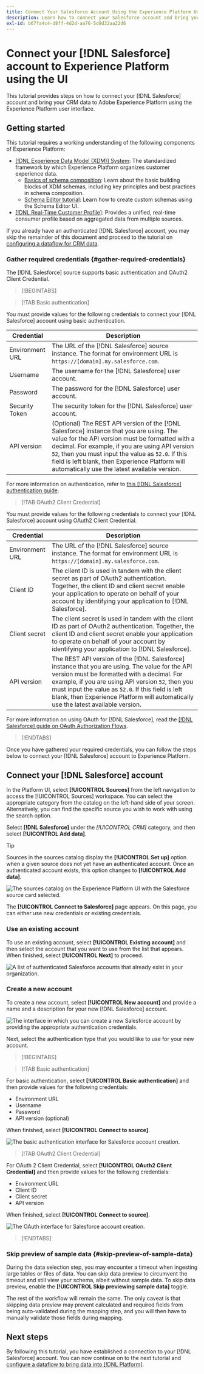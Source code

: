 ```yaml
---
title: Connect Your Salesforce Account Using the Experience Platform User Interface
description: Learn how to connect your Salesforce account and bring your CRM data to Experience Platform using the user interface.
exl-id: b67fa4c4-d8ff-4d2d-aa76-5d9d32aa22d6
---
```

# Connect your [!DNL Salesforce] account to Experience Platform using the UI

This tutorial provides steps on how to connect your [!DNL Salesforce] account and bring your CRM data to Adobe Experience Platform using the Experience Platform user interface.

## Getting started

This tutorial requires a working understanding of the following components of Experience Platform:

* [[!DNL Experience Data Model (XDM)] System](../../../../../xdm/home.md): The standardized framework by which Experience Platform organizes customer experience data.
    * [Basics of schema composition](../../../../../xdm/schema/composition.md): Learn about the basic building blocks of XDM schemas, including key principles and best practices in schema composition.
    * [Schema Editor tutorial](../../../../../xdm/tutorials/create-schema-ui.md): Learn how to create custom schemas using the Schema Editor UI.
* [[!DNL Real-Time Customer Profile]](../../../../../profile/home.md): Provides a unified, real-time consumer profile based on aggregated data from multiple sources.

If you already have an authenticated [!DNL Salesforce] account, you may skip the remainder of this document and proceed to the tutorial on [configuring a dataflow for CRM data](../../dataflow/crm.md).

### Gather required credentials {#gather-required-credentials}

The [!DNL Salesforce] source supports basic authentication and OAuth2 Client Credential.

>[!BEGINTABS]

>[!TAB Basic authentication]

You must provide values for the following credentials to connect your [!DNL Salesforce] account using basic authentication.

| Credential | Description |
| --- | --- |
| Environment URL | The URL of the [!DNL Salesforce] source instance. The format for environment URL is `https://[domain].my.salesforce.com`. |
| Username | The username for the [!DNL Salesforce] user account. |
| Password | The password for the [!DNL Salesforce] user account. |
| Security Token | The security token for the [!DNL Salesforce] user account. |
| API version | (Optional) The REST API version of the [!DNL Salesforce] instance that you are using. The value for the API version must be formatted with a decimal. For example, if you are using API version `52`, then you must input the value as `52.0`. If this field is left blank, then Experience Platform will automatically use the latest available version. |

For more information on authentication, refer to [this [!DNL Salesforce] authentication guide](https://developer.salesforce.com/docs/atlas.en-us.api_rest.meta/api_rest/quickstart_oauth.htm).

>[!TAB OAuth2 Client Credential]

You must provide values for the following credentials to connect your [!DNL Salesforce] account using OAuth2 Client Credential.

| Credential | Description |
| --- | --- |
| Environment URL |  The URL of the [!DNL Salesforce] source instance. The format for environment URL is `https://[domain].my.salesforce.com`. |
| Client ID | The client ID is used in tandem with the client secret as part of OAuth2 authentication. Together, the client ID and client secret enable your application to operate on behalf of your account by identifying your application to [!DNL Salesforce]. |
| Client secret | The client secret is used in tandem with the client ID as part of OAuth2 authentication. Together, the client ID and client secret enable your application to operate on behalf of your account by identifying your application to [!DNL Salesforce]. |
| API version | The REST API version of the [!DNL Salesforce] instance that you are using. The value for the API version must be formatted with a decimal. For example, if you are using API version `52`, then you must input the value as `52.0`. If this field is left blank, then Experience Platform will automatically use the latest available version. |

For more information on using OAuth for [!DNL Salesforce], read the [[!DNL Salesforce] guide on OAuth Authorization Flows](https://help.salesforce.com/s/articleView?id=sf.remoteaccess_oauth_flows.htm&type=5).

>[!ENDTABS]

Once you have gathered your required credentials, you can follow the steps below to connect your [!DNL Salesforce] account to Experience Platform.

## Connect your [!DNL Salesforce] account

In the Platform UI, select **[!UICONTROL Sources]** from the left navigation to access the [!UICONTROL Sources] workspace. You can select the appropriate category from the catalog on the left-hand side of your screen. Alternatively, you can find the specific source you wish to work with using the search option.

Select **[!DNL Salesforce]** under the *[!UICONTROL CRM]* category, and then select **[!UICONTROL Add data]**.

>[!TIP]
>
>Sources in the sources catalog display the **[!UICONTROL Set up]** option when a given source does not yet have an authenticated account. Once an authenticated account exists, this option changes to **[!UICONTROL Add data]**.

![The sources catalog on the Experience Platform UI with the Salesforce source card selected.](../../../../images/tutorials/create/salesforce/catalog.png)

The **[!UICONTROL Connect to Salesforce]** page appears. On this page, you can either use new credentials or existing credentials.

### Use an existing account

To use an existing account, select **[!UICONTROL Existing account]** and then select the account that you want to use from the list that appears. When finished, select **[!UICONTROL Next]** to proceed.

![A list of authenticated Salesforce accounts that already exist in your organization.](../../../../images/tutorials/create/salesforce/existing.png)

### Create a new account

To create a new account, select **[!UICONTROL New account]** and provide a name and a description for your new [!DNL Salesforce] account.

![The interface in which you can create a new Salesforce account by providing the appropriate authentication credentials.](../../../../images/tutorials/create/salesforce/new.png)

Next, select the authentication type that you would like to use for your new account.

>[!BEGINTABS]

>[!TAB Basic authentication]

For basic authentication, select **[!UICONTROL Basic authentication]** and then provide values for the following credentials:

* Environment URL
* Username
* Password
* API version (optional)

When finished, select **[!UICONTROL Connect to source]**.

![The basic authentication interface for Salesforce account creation.](../../../../images/tutorials/create/salesforce/basic.png)

>[!TAB OAuth2 Client Credential]

For OAuth 2 Client Credential, select **[!UICONTROL OAuth2 Client Credential]** and then provide values for the following credentials:

* Environment URL
* Client ID
* Client secret
* API version

When finished, select **[!UICONTROL Connect to source]**.

![The OAuth interface for Salesforce account creation.](../../../../images/tutorials/create/salesforce/oauth2.png)

>[!ENDTABS]

### Skip preview of sample data {#skip-preview-of-sample-data}

During the data selection step, you may encounter a timeout when ingesting large tables or files of data. You can skip data preview to circumvent the timeout and still view your schema, albeit without sample data. To skip data preview, enable the **[!UICONTROL Skip previewing sample data]** toggle.

The rest of the workflow will remain the same. The only caveat is that skipping data preview may prevent calculated and required fields from being auto-validated during the mapping step, and you will then have to manually validate those fields during mapping.

## Next steps

By following this tutorial, you have established a connection to your [!DNL Salesforce] account. You can now continue on to the next tutorial and [configure a dataflow to bring data into [!DNL Platform]](../../dataflow/crm.md).
